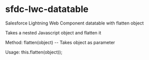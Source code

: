 # sfdc-lwc-datatable
Salesforce Lightning Web Component datatable with flatten object

Takes a nested Javascript object and flatten it

Method:
flatten(object) -- Takes object as parameter

Usage:
this.flatten(object));
